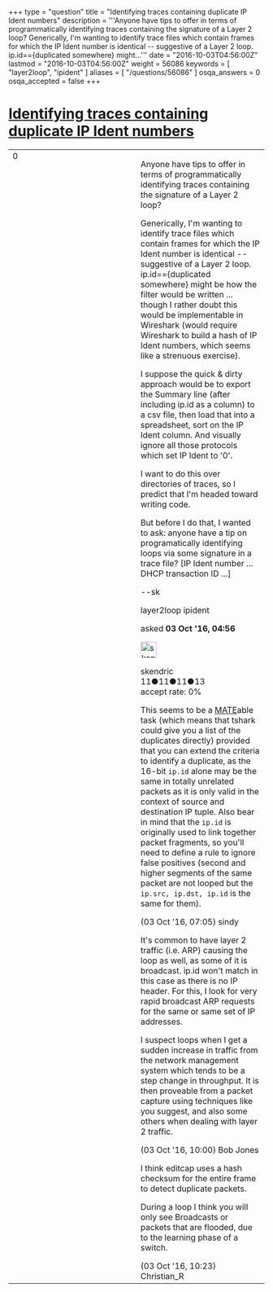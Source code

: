 +++
type = "question"
title = "Identifying traces containing duplicate IP Ident numbers"
description = '''Anyone have tips to offer in terms of programmatically identifying traces containing the signature of a Layer 2 loop? Generically, I&#x27;m wanting to identify trace files which contain frames for which the IP Ident number is identical -- suggestive of a Layer 2 loop.  ip.id=={duplicated somewhere} might...'''
date = "2016-10-03T04:56:00Z"
lastmod = "2016-10-03T04:56:00Z"
weight = 56086
keywords = [ "layer2loop", "ipident" ]
aliases = [ "/questions/56086" ]
osqa_answers = 0
osqa_accepted = false
+++

<div class="headNormal">

# [Identifying traces containing duplicate IP Ident numbers](/questions/56086/identifying-traces-containing-duplicate-ip-ident-numbers)

</div>

<div id="main-body">

<div id="askform">

<table id="question-table" style="width:100%;"><colgroup><col style="width: 50%" /><col style="width: 50%" /></colgroup><tbody><tr class="odd"><td style="width: 30px; vertical-align: top"><div class="vote-buttons"><div id="post-56086-score" class="post-score" title="current number of votes">0</div><div id="favorite-count" class="favorite-count"></div></div></td><td><div id="item-right"><div class="question-body"><p>Anyone have tips to offer in terms of programmatically identifying traces containing the signature of a Layer 2 loop?</p><p>Generically, I'm wanting to identify trace files which contain frames for which the IP Ident number is identical -- suggestive of a Layer 2 loop. ip.id=={duplicated somewhere} might be how the filter would be written ... though I rather doubt this would be implementable in Wireshark (would require Wireshark to build a hash of IP Ident numbers, which seems like a strenuous exercise).</p><p>I suppose the quick &amp; dirty approach would be to export the Summary line (after including ip.id as a column) to a csv file, then load that into a spreadsheet, sort on the IP Ident column. And visually ignore all those protocols which set IP Ident to '0'.</p><p>I want to do this over directories of traces, so I predict that I'm headed toward writing code.</p><p>But before I do that, I wanted to ask: anyone have a tip on programatically identifying loops via some signature in a trace file? [IP Ident number ... DHCP transaction ID ...]</p><p>--sk</p></div><div id="question-tags" class="tags-container tags">layer2loop ipident</div><div id="question-controls" class="post-controls"></div><div class="post-update-info-container"><div class="post-update-info post-update-info-user"><p>asked <strong>03 Oct '16, 04:56</strong></p><img src="https://secure.gravatar.com/avatar/18ae5b8bfddad49931ec557b9342075a?s=32&amp;d=identicon&amp;r=g" class="gravatar" width="32" height="32" alt="skendric&#39;s gravatar image" /><p>skendric<br />
<span class="score" title="11 reputation points">11</span><span title="11 badges"><span class="badge1">●</span><span class="badgecount">11</span></span><span title="11 badges"><span class="silver">●</span><span class="badgecount">11</span></span><span title="13 badges"><span class="bronze">●</span><span class="badgecount">13</span></span><br />
<span class="accept_rate" title="Rate of the user&#39;s accepted answers">accept rate:</span> <span title="skendric has no accepted answers">0%</span></p></div></div><div id="comments-container-56086" class="comments-container"><span id="56095"></span><div id="comment-56095" class="comment"><div id="post-56095-score" class="comment-score"></div><div class="comment-text"><p>This seems to be a <a href="https://wiki.wireshark.org/Mate">MATE</a>able task (which means that tshark could give you a list of the duplicates directly) provided that you can extend the criteria to identify a duplicate, as the 16-bit <code>ip.id</code> alone may be the same in totally unrelated packets as it is only valid in the context of source and destination IP tuple. Also bear in mind that the <code>ip.id</code> is originally used to link together packet fragments, so you'll need to define a rule to ignore false positives (second and higher segments of the same packet are not looped but the <code>ip.src, ip.dst, ip.id</code> is the same for them).</p></div><div id="comment-56095-info" class="comment-info"><span class="comment-age">(03 Oct '16, 07:05)</span> sindy</div></div><span id="56101"></span><div id="comment-56101" class="comment"><div id="post-56101-score" class="comment-score"></div><div class="comment-text"><p>It's common to have layer 2 traffic (i.e. ARP) causing the loop as well, as some of it is broadcast. ip.id won't match in this case as there is no IP header. For this, I look for very rapid broadcast ARP requests for the same or same set of IP addresses.</p><p>I suspect loops when I get a sudden increase in traffic from the network management system which tends to be a step change in throughput. It is then proveable from a packet capture using techniques like you suggest, and also some others when dealing with layer 2 traffic.</p></div><div id="comment-56101-info" class="comment-info"><span class="comment-age">(03 Oct '16, 10:00)</span> Bob Jones</div></div><span id="56102"></span><div id="comment-56102" class="comment"><div id="post-56102-score" class="comment-score"></div><div class="comment-text"><p>I think editcap uses a hash checksum for the entire frame to detect duplicate packets.</p><p>During a loop I think you will only see Broadcasts or packets that are flooded, due to the learning phase of a switch.</p></div><div id="comment-56102-info" class="comment-info"><span class="comment-age">(03 Oct '16, 10:23)</span> Christian_R</div></div></div><div id="comment-tools-56086" class="comment-tools"></div><div class="clear"></div><div id="comment-56086-form-container" class="comment-form-container"></div><div class="clear"></div></div></td></tr></tbody></table>

</div>

</div>

